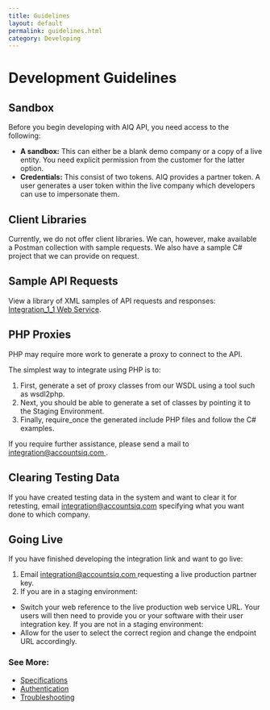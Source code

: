 ```yaml
---
title: Guidelines
layout: default
permalink: guidelines.html
category: Developing
---
```

# Development Guidelines

## Sandbox
Before you begin developing with AIQ API, you need access to the following: 
- **A sandbox:** This can either be a blank demo company or a copy of a live entity. You need explicit permission from the customer for the latter option.
- **Credentials:** This consist of two tokens. AIQ provides a partner token. A user generates a user token within the live company which developers can use to impersonate them.

## Client Libraries
Currently, we do not offer client libraries. We can, however, make available a Postman collection with sample requests. We also have a sample C# project that we can provide on request.

## Sample API Requests 
View a library of XML samples of API requests and responses: [Integration_1_1 Web Service](https://uk1.accountsiq.com/system/dashboard/integration/integration_1_1.asmx).

## PHP Proxies
PHP may require more work to generate a proxy to connect to the API. 

The simplest way to integrate using PHP is to:
1.	First, generate a set of proxy classes from our WSDL using a tool such as wsdl2php. 
2.	Next, you should be able to generate a set of classes by pointing it to the Staging Environment.
3.	Finally, require_once the generated include PHP files and follow the C# examples.

If you require further assistance, please send a mail to [integration@accountsiq.com ](mailto:integration@accountsiq.com).

## Clearing Testing Data
If you have created testing data in the system and want to clear it for retesting, email integration@accountsiq.com specifying what you want done to which company.

## Going Live
If you have finished developing the integration link and want to go live:
1.	Email [integration@accountsiq.com ](mailto:integration@accountsiq.com) requesting a live production partner key.
2.	If you are in a staging environment: 
- Switch your web reference to the live production web service URL. Your users will then need to provide you or your software with their user integration key.
If you are not in a staging environment:
- Allow for the user to select the correct region and change the endpoint URL accordingly.

### See More:
- [Specifications](/pages/specifications/)
- [Authentication](/pages/authentication/)
- [Troubleshooting](/pages/troubleshooting/)
